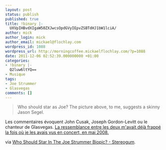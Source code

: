 ```yaml
---
layout: post
status: publish
published: true
title: !binary |-
  UXVpIHBvdXIgaW50ZXJwcsOpdGVyIEpvZSBTdHJ1bW1lciA/
author: mick
author_login: mick
author_email: mickael@flochlay.com
wordpress_id: 1088
wordpress_url: http://morningcoffee.mickaelflochlay.com/?p=1088
date: 2011-12-06 02:52:39.000000000 +01:00
categories:
- !binary |-
  Q2luw6ltYQ==
- Musique
tags:
- Joe Strummer
- Glasvegas
comments: []
---
```

<blockquote>Who should star as Joe? The picture above, to me, suggests a skinny Jason Segel.</blockquote>
Les commentaires évoquent John Cusak, Joseph Gordon-Levitt ou le chanteur de Glasvegas. <a href="http://www.deadrooster.org/Le-champion-de-la-vitesse-de-la">La ressemblance entre les deux m'avait déjà frappé la fois où je les avais vus en concert, en mai 2008.</a>

via <a href="http://stereogum.com/886731/who-should-star-in-the-joe-strummer-biopic/casting-couch/?utm_source=feedburner&amp;utm_medium=feed&amp;utm_campaign=Feed%3A+stereogum%2FcBYa+%28stereogum%29">Who Should Star In The Joe Strummer Biopic? - Stereogum</a>.
